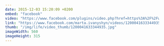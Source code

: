 ```yaml
---
date: 2015-12-03 15:20:09 +0200
embed: "facebook"
video: "https://www.facebook.com/plugins/video.php?href=https%3A%2F%2Fwww.facebook.com%2Fmarta.ivanyshyn%2Fvideos%2F1200041633344935%2F&show_text=0&width=560"
link: "https://www.facebook.com/marta.ivanyshyn/videos/1200041633344935/"
thumb: "/img/life/video_thumb/1200041633344935.jpg"
imageWidth: 560
imageHeight: 315
---
```

